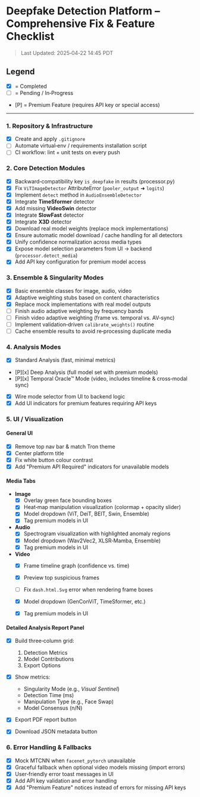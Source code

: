 # Deepfake Detection Platform – Comprehensive Fix & Feature Checklist

> Last Updated: 2025‑04‑22 14:45 PDT

## Legend
- [x] = Completed
- [ ] = Pending / In‑Progress
- [P] = Premium Feature (requires API key or special access)

---

### 1. Repository & Infrastructure
- [x] Create and apply `.gitignore`
- [ ] Automate virtual‑env / requirements installation script
- [ ] CI workflow: lint + unit tests on every push

### 2. Core Detection Modules
- [x] Backward‑compatibility key `is_deepfake` in results (processor.py)
- [x] Fix `ViTImageDetector` AttributeError (`pooler_output` ➜ `logits`)
- [x] Implement `detect` method in `AudioEnsembleDetector`
- [x] Integrate **TimeSformer** detector
- [x] Add missing **VideoSwin** detector
- [x] Integrate **SlowFast** detector
- [x] Integrate **X3D** detector
- [x] Download real model weights (replace mock implementations)
- [x] Ensure automatic model download / cache handling for all detectors
- [x] Unify confidence normalization across media types
- [x] Expose model selection parameters from UI → backend (`processor.detect_media`)
- [x] Add API key configuration for premium model access

### 3. Ensemble & Singularity Modes
- [x] Basic ensemble classes for image, audio, video
- [x] Adaptive weighting stubs based on content characteristics
- [x] Replace mock implementations with real model outputs
- [ ] Finish audio adaptive weighting by frequency bands
- [ ] Finish video adaptive weighting (frame vs. temporal vs. AV‑sync)
- [ ] Implement validation‑driven `calibrate_weights()` routine
- [ ] Cache ensemble results to avoid re‑processing duplicate media

### 4. Analysis Modes
- [x] Standard Analysis (fast, minimal metrics)
- [P][x] Deep Analysis (full model set with premium models)
- [P][x] Temporal Oracle™ Mode (video, includes timeline & cross‑modal sync)
- [x] Wire mode selector from UI to backend logic
- [x] Add UI indicators for premium features requiring API keys

### 5. UI / Visualization
#### General UI
- [x] Remove top nav bar & match Tron theme
- [x] Center platform title
- [x] Fix white button colour contrast
- [x] Add "Premium API Required" indicators for unavailable models

#### Media Tabs
- **Image**
  - [x] Overlay green face bounding boxes
  - [x] Heat‑map manipulation visualization (colormap + opacity slider)
  - [x] Model dropdown (ViT, DeiT, BEIT, Swin, Ensemble)
  - [x] Tag premium models in UI
- **Audio**
  - [x] Spectrogram visualization with highlighted anomaly regions
  - [x] Model dropdown (Wav2Vec2, XLSR‑Mamba, Ensemble)
  - [x] Tag premium models in UI
- **Video**
  - [x] Frame timeline graph (confidence vs. time)
  - [x] Preview top suspicious frames
  - [ ] Fix `dash.html.Svg` error when rendering frame boxes
  - [x] Model dropdown (GenConViT, TimeSformer, etc.)
  - [x] Tag premium models in UI


#### Detailed Analysis Report Panel
- [x] Build three‑column grid:
  1. Detection Metrics
  2. Model Contributions
  3. Export Options
- [x] Show metrics:
  - Singularity Mode (e.g., *Visual Sentinel*)
  - Detection Time (ms)
  - Manipulation Type (e.g., Face Swap)
  - Model Consensus (n/N)
- [x] Export PDF report button
- [x] Download JSON metadata button


### 6. Error Handling & Fallbacks
- [x] Mock MTCNN when `facenet_pytorch` unavailable
- [x] Graceful fallback when optional video models missing (import errors)
- [x] User‑friendly error toast messages in UI
- [x] Add API key validation and error handling
- [x] Add "Premium Feature" notices instead of errors for missing API keys